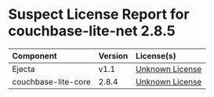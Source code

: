 
Suspect License Report for couchbase-lite-net 2.8.5
===================================================

|Component|Version|License(s)|
| :--- | :--- | :--- |
|Ejecta|v1.1|[Unknown License](../../license-data/00000000-0010-0000-0000-000000000000.txt)|
|couchbase-lite-core|2.8.4|[Unknown License](../../license-data/00000000-0010-0000-0000-000000000000.txt)|
